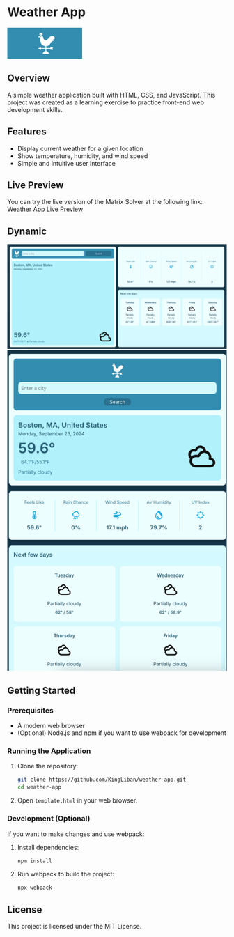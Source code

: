 
# Weather App
![alt text](readme_images/image-2.png)
## Overview
A simple weather application built with HTML, CSS, and JavaScript. This project was created as a learning exercise to practice front-end web development skills.

## Features
- Display current weather for a given location
- Show temperature, humidity, and wind speed
- Simple and intuitive user interface

## Live Preview
You can try the live version of the Matrix Solver at the following link: [Weather App Live Preview](https://kingliban.github.io/Weather-App/)


## Dynamic
![alt text](readme_images/image-3.png)
![alt text](readme_images/image-6.png)
## Getting Started

### Prerequisites
- A modern web browser
- (Optional) Node.js and npm if you want to use webpack for development

### Running the Application
1. Clone the repository:
   ```bash
   git clone https://github.com/KingLiban/weather-app.git
   cd weather-app
   ```

2. Open `template.html` in your web browser.

### Development (Optional)
If you want to make changes and use webpack:

1. Install dependencies:
   ```bash
   npm install
   ```

2. Run webpack to build the project:
   ```bash
   npx webpack
   ```

## License
This project is licensed under the MIT License.
